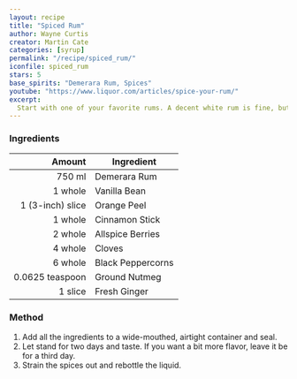 ```yaml
---
layout: recipe
title: "Spiced Rum"
author: Wayne Curtis
creator: Martin Cate
categories: [syrup]
permalink: "/recipe/spiced_rum/"
iconfile: spiced_rum
stars: 5
base_spirits: "Demerara Rum, Spices"
youtube: "https://www.liquor.com/articles/spice-your-rum/"
excerpt: 
  Start with one of your favorite rums. A decent white rum is fine, but I prefer a moderately aged, slightly dry spirit, as this adds some intrigue to the end product. Don’t splurge on an expensive, mature bottle; it doesn’t taste that much better, and its oakiness will sometimes quarrel with the spices. My most recent batch was made with a golden rum (80-proof) from St. Vincent. But Cruzan and Mount Gay have both worked well for me in the past.<br><br>Next, take a 750-mL bottle of your rum and pour it into a wide-mouthed, airtight container, like a Mason jar. (You can use the bottle itself, but extracting the orange peel and swollen cinnamon stick when you’re done can be vexing.) Then add a selection of herbs and spices—exactly which and how much are your call—and let it sit. My personal recipe, which is adapted from the inimitable Martin Cate, owner of Smuggler’s Cove in San Francisco, is ready in about two days.<br><br>Making your own spiced rum allows you to tweak the flavor profile—play up the flavors you like by adding more of them, and dial back on those you don’t. Bear in mind that the lower-quality commercial products tend to overplay the vanilla—cut back on that and the other flavors emerge nicely.
---
```


### Ingredients

|           Amount | Ingredient        |
| ---------------: | ----------------- |
|           750 ml | Demerara Rum      |
|          1 whole | Vanilla Bean      |
| 1 (3-inch) slice | Orange Peel       |
|          1 whole | Cinnamon Stick    |
|          2 whole | Allspice Berries  |
|          4 whole | Cloves            |
|          6 whole | Black Peppercorns |
|  0.0625 teaspoon | Ground Nutmeg     |
|          1 slice | Fresh Ginger      |

### Method

1. Add all the ingredients to a wide-mouthed, airtight container and seal. 
1. Let stand for two days and taste. If you want a bit more flavor, leave it be for a third day. 
1. Strain the spices out and rebottle the liquid.
